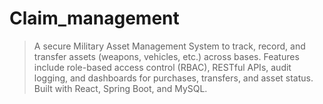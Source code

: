 # Claim_management
> A secure Military Asset Management System to track, record, and transfer assets (weapons, vehicles, etc.) across bases. Features include role-based access control (RBAC), RESTful APIs, audit logging, and dashboards for purchases, transfers, and asset status. Built with React, Spring Boot, and MySQL.
